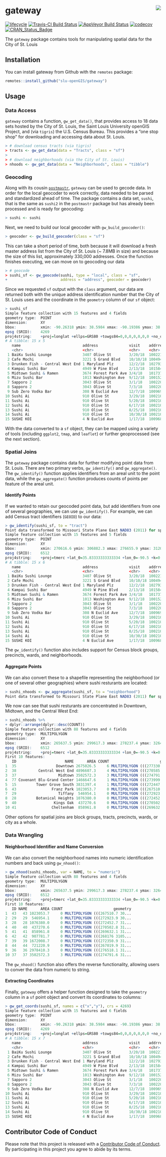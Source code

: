 
<!-- README.md is generated from README.Rmd. Please edit that file -->

# gateway <img src="man/figures/gatewayLogo.png" align="right" />

[![lifecycle](https://img.shields.io/badge/lifecycle-maturing-blue.svg)](https://www.tidyverse.org/lifecycle/#maturing)
[![Travis-CI Build
Status](https://travis-ci.org/slu-openGIS/gateway.svg?branch=master)](https://travis-ci.org/slu-openGIS/gateway)
[![AppVeyor Build
Status](https://ci.appveyor.com/api/projects/status/github/slu-openGIS/gateway?branch=master&svg=true)](https://ci.appveyor.com/project/chris-prener/gateway)
[![codecov](https://codecov.io/gh/slu-openGIS/gateway/branch/master/graph/badge.svg)](https://codecov.io/gh/slu-openGIS/gateway)
[![CRAN\_Status\_Badge](http://www.r-pkg.org/badges/version/gateway)](https://cran.r-project.org/package=gateway)

The `gateway` package contains tools for manipulating spatial data for
the City of St. Louis

## Installation

You can install gateway from Github with the `remotes` package:

``` r
remotes::install_github("slu-openGIS/gateway")
```

## Usage

### Data Access

`gateway` contains a function, `gw_get_data()`, that provides access to
18 data sets hosted by the City of St. Louis, the Saint Louis University
openGIS Project, and (via `tigris`) the U.S. Census Bureau. This
provides a “one stop shop” for downloading and accessing data about
St. Louis.

``` r
> # download census tracts (via tigris)
> tracts <- gw_get_data(data = "Tracts", class = "sf")
>
> # download neighborhoods (via the City of St. Louis)
> nhoods <- gw_get_data(data = "Neighborhoods", class = "tibble")
```

### Geocoding

Along with its cousin
[`postmastr`](https:://slu-openGIS.github.io/postmastr/), `gateway` can
be used to gecode data. In order for the local geocoder to work
correctly, data needed to be parsed and standardized ahead of time. The
package contains a data set, `sushi`, that is the same as `sushi2` in
the `postmastr` package but has already been processed and is ready for
geocoding:

``` r
> sushi <- sushi
```

Next, we need to build our local geocoder with `gw_build_geocoder()`:

``` r
> geocoder <- gw_build_geocoder(class = "sf")
```

This can take a short period of time, both because it will download a
fresh master address list from the City of St. Louis (~ 7.8MB in size)
and because the size of this list, approximately 330,000 addresses. Once
the function finishes executing, we can move on to geocoding our data

``` r
> # geocode
> sushi_sf <- gw_geocode(sushi, type = "local", class = "sf", 
+                        address = "address", geocoder = geocoder)
```

Since we requested `sf` output with the `class` argument, our data are
returned both with the unique address identification number that the
City of St. Louis uses and the coordinate in the `geometry` column of
our `sf` object:

``` r
> sushi_sf
Simple feature collection with 15 features and 4 fields
geometry type:  POINT
dimension:      XY
bbox:           xmin: -90.26318 ymin: 38.5984 xmax: -90.19386 ymax: 38.645
epsg (SRID):    4269
proj4string:    +proj=longlat +ellps=GRS80 +towgs84=0,0,0,0,0,0,0 +no_defs
# A tibble: 15 x 5
   name                            address              visit    addrrecnum             geometry
   <chr>                           <chr>                <chr>    <chr>               <POINT [°]>
 1 BaiKu Sushi Lounge              3407 Olive St        3/20/18  10022116    (-90.2282 38.63671)
 2 Cafe Mochi                      3221 S Grand Blvd    10/10/18 10049492    (-90.24307 38.5984)
 3 Drunken Fish - Central West End 1 Maryland Plz       12/2/18  10279312     (-90.26181 38.645)
 4 Kampai Sushi Bar                4949 W Pine Blvd     2/13/18  10158461   (-90.26318 38.64242)
 5 Midtown Sushi & Ramen           3674 Forest Park Ave 3/4/18   10173725   (-90.23708 38.63332)
 6 Mizu Sushi Bar                  1013 Washington Ave  9/12/18  10015227   (-90.19418 38.63163)
 7 Sapporo 2                       3043 Olive St        3/1/18   10022067   (-90.22336 38.63539)
 8 Sapporo 2                       3043 Olive St        7/3/18   10022067   (-90.22336 38.63539)
 9 Sub Zero Vodka Bar              308 N Euclid Ave     12/7/18  10096925     (-90.26088 38.645)
10 Sushi Ai                        910 Olive St         3/29/18  10021018   (-90.19386 38.62869)
11 Sushi Ai                        910 Olive St         5/20/18  10021018   (-90.19386 38.62869)
12 Sushi Ai                        910 Olive St         6/17/18  10021018   (-90.19386 38.62869)
13 Sushi Ai                        910 Olive St         8/25/18  10021018   (-90.19386 38.62869)
14 Sushi Ai                        910 Olive St         10/30/18 10021018   (-90.19386 38.62869)
15 SUSHI KOI                       4 N Euclid Ave       1/17/18  10096866   (-90.26177 38.64049)
```

With the data converted to a `sf` object, they can be mapped using a
variety of tools (including `ggplot2`, `tmap`, and `leaflet`) or further
geoprocessed (see the next section).

### Spatial Joins

The `gateway` package contains data for further modifying point data
from St. Louis. There are two primary verbs, `gw_identify()` and
`gw_aggregate()`. The `gw_identify()` function applies identifiers from
an areal unit to the point data, while the `gw_aggregate()` function
produces counts of points per feature of the areal unit.

#### Identify Points

If we wanted to retain our geocoded point data, but add identifiers from
one of several geographies, we can use `gw_identify()`. For example, we
can add Census tract identifiers (`GEOID`) to our data:

``` r
> gw_identify(sushi_sf, to = "tract")
Point data transformed to Missouri State Plane East NAD83 (2011) for spatial join.
Simple feature collection with 15 features and 5 fields
geometry type:  POINT
dimension:      XY
bbox:           xmin: 270616.6 ymin: 306882.3 xmax: 276655.9 ymax: 312051.7
epsg (SRID):    6512
proj4string:    +proj=tmerc +lat_0=35.83333333333334 +lon_0=-90.5 +k=0.999933333 +x_0=250000 +y_0=0 +ellps=GRS80 +units=m +no_defs
# A tibble: 15 x 6
   name                            address              visit    addrrecnum GEOID                  geometry
   <chr>                           <chr>                <chr>    <chr>      <chr>               <POINT [m]>
 1 BaiKu Sushi Lounge              3407 Olive St        3/20/18  10022116   29510121100 (273663.4 311138.8)
 2 Cafe Mochi                      3221 S Grand Blvd    10/10/18 10049492   29510116301   (272381 306882.3)
 3 Drunken Fish - Central West End 1 Maryland Plz       12/2/18  10279312   29510112400 (270734.8 312050.5)
 4 Kampai Sushi Bar                4949 W Pine Blvd     2/13/18  10158461   29510112400 (270616.6 311764.6)
 5 Midtown Sushi & Ramen           3674 Forest Park Ave 3/4/18   10173725   29510118600   (272891.3 310760)
 6 Mizu Sushi Bar                  1013 Washington Ave  9/12/18  10015227   29510125600 (276626.9 310583.9)
 7 Sapporo 2                       3043 Olive St        3/1/18   10022067   29510121100 (274085.6 310994.1)
 8 Sapporo 2                       3043 Olive St        7/3/18   10022067   29510121100 (274085.6 310994.1)
 9 Sub Zero Vodka Bar              308 N Euclid Ave     12/7/18  10096925   29510112400 (270816.1 312051.7)
10 Sushi Ai                        910 Olive St         3/29/18  10021018   29510125600 (276655.9 310257.9)
11 Sushi Ai                        910 Olive St         5/20/18  10021018   29510125600 (276655.9 310257.9)
12 Sushi Ai                        910 Olive St         6/17/18  10021018   29510125600 (276655.9 310257.9)
13 Sushi Ai                        910 Olive St         8/25/18  10021018   29510125600 (276655.9 310257.9)
14 Sushi Ai                        910 Olive St         10/30/18 10021018   29510125600 (276655.9 310257.9)
15 SUSHI KOI                       4 N Euclid Ave       1/17/18  10096866   29510119101   (270740 311550.6)
```

The `gw_identify()` function also includes support for Census block
groups, precincts, wards, and neighborhoods.

#### Aggregate Points

We can also convert these to a shapefile representing the neighborhood
(or one of several other geographies) where sushi resturants are
located:

``` r
> sushi_nhoods <- gw_aggregate(sushi_sf, to = "neighborhood")
Point data transformed to Missouri State Plane East NAD83 (2011) for spatial join.
```

We now can see that sushi resturants are concentrated in Downtown,
Midtown, and the Central West End:

``` r
> sushi_nhoods %>% 
+ dplyr::arrange(dplyr::desc(COUNT))
Simple feature collection with 88 features and 4 fields
geometry type:  MULTIPOLYGON
dimension:      XY
bbox:           xmin: 265637.5 ymin: 299617.3 xmax: 278237.4 ymax: 326428.3
epsg (SRID):    6512
proj4string:    +proj=tmerc +lat_0=35.83333333333334 +lon_0=-90.5 +k=0.999933333 +x_0=250000 +y_0=0 +ellps=GRS80 +units=m +no_defs
First 10 features:
   ID                      NAME      AREA COUNT                       geometry
1  35                  Downtown 2675026.5     6 MULTIPOLYGON (((277330.3 31...
2  38          Central West End 4896607.3     4 MULTIPOLYGON (((270585.1 31...
3  37                   Midtown 3502572.3     3 MULTIPOLYGON (((274791.6 31...
4  77 Covenant Blu-Grand Center 1466647.6     1 MULTIPOLYGON (((273999.1 31...
5  15         Tower Grove South 3831397.4     1 MULTIPOLYGON (((272447.2 30...
6  43                Franz Park 1023053.7     0 MULTIPOLYGON (((267510.7 30...
7  29                   Tiffany  546954.1     0 MULTIPOLYGON (((272923.9 30...
8  28         Botanical Heights 1076380.0     0 MULTIPOLYGON (((272452.7 31...
9  40                 Kings Oak  437270.6     0 MULTIPOLYGON (((270502.8 31...
10 41                Cheltenham  858961.8     0 MULTIPOLYGON (((269632.1 31...
```

Other options for spatial joins are block groups, tracts, precincts,
wards, or city as a whole.

### Data Wrangling

#### Neighborhood Identifier and Name Conversion

We can also convert the neighborhood names into numeric identification
numbers and back using `gw_nhood()`:

``` r
> gw_nhood(sushi_nhoods, var = NAME, to = "numeric")
Simple feature collection with 88 features and 4 fields
geometry type:  MULTIPOLYGON
dimension:      XY
bbox:           xmin: 265637.5 ymin: 299617.3 xmax: 278237.4 ymax: 326428.3
epsg (SRID):    6512
proj4string:    +proj=tmerc +lat_0=35.83333333333334 +lon_0=-90.5 +k=0.999933333 +x_0=250000 +y_0=0 +ellps=GRS80 +units=m +no_defs
First 10 features:
   ID NAME      AREA COUNT                       geometry
1  43   43 1023053.7     0 MULTIPOLYGON (((267510.7 30...
2  29   29  546954.1     0 MULTIPOLYGON (((272923.9 30...
3  28   28 1076380.0     0 MULTIPOLYGON (((272452.7 31...
4  40   40  437270.6     0 MULTIPOLYGON (((270502.8 31...
5  41   41  858961.8     0 MULTIPOLYGON (((269632.1 31...
6  42   42  907781.7     0 MULTIPOLYGON (((268176 3105...
7  39   39 1672008.7     0 MULTIPOLYGON (((272350.9 31...
8  44   44  721220.9     0 MULTIPOLYGON (((267019.9 31...
9  36   36 2978410.3     0 MULTIPOLYGON (((276518.1 31...
10 37   37 3502572.3     3 MULTIPOLYGON (((274791.6 31...
```

The `gw_nhood()` function also offers the reverse functionality,
allowing users to conver the data from numeric to string.

#### Extracting Coordinates

Finally, `gateway` offers a helper function designed to take the
`geometry` column in a `sf` point object and convert its coordinates to
columns:

``` r
> gw_get_coords(sushi_sf, names = c("x","y"), crs = 4269)
Simple feature collection with 15 features and 6 fields
geometry type:  POINT
dimension:      XY
bbox:           xmin: -90.26318 ymin: 38.5984 xmax: -90.19386 ymax: 38.645
epsg (SRID):    4269
proj4string:    +proj=longlat +ellps=GRS80 +towgs84=0,0,0,0,0,0,0 +no_defs
# A tibble: 15 x 7
   name                            address              visit    addrrecnum     x     y             geometry
   <chr>                           <chr>                <chr>    <chr>      <dbl> <dbl>          <POINT [°]>
 1 BaiKu Sushi Lounge              3407 Olive St        3/20/18  10022116   -90.2  38.6  (-90.2282 38.63671)
 2 Cafe Mochi                      3221 S Grand Blvd    10/10/18 10049492   -90.2  38.6  (-90.24307 38.5984)
 3 Drunken Fish - Central West End 1 Maryland Plz       12/2/18  10279312   -90.3  38.6   (-90.26181 38.645)
 4 Kampai Sushi Bar                4949 W Pine Blvd     2/13/18  10158461   -90.3  38.6 (-90.26318 38.64242)
 5 Midtown Sushi & Ramen           3674 Forest Park Ave 3/4/18   10173725   -90.2  38.6 (-90.23708 38.63332)
 6 Mizu Sushi Bar                  1013 Washington Ave  9/12/18  10015227   -90.2  38.6 (-90.19418 38.63163)
 7 Sapporo 2                       3043 Olive St        3/1/18   10022067   -90.2  38.6 (-90.22336 38.63539)
 8 Sapporo 2                       3043 Olive St        7/3/18   10022067   -90.2  38.6 (-90.22336 38.63539)
 9 Sub Zero Vodka Bar              308 N Euclid Ave     12/7/18  10096925   -90.3  38.6   (-90.26088 38.645)
10 Sushi Ai                        910 Olive St         3/29/18  10021018   -90.2  38.6 (-90.19386 38.62869)
11 Sushi Ai                        910 Olive St         5/20/18  10021018   -90.2  38.6 (-90.19386 38.62869)
12 Sushi Ai                        910 Olive St         6/17/18  10021018   -90.2  38.6 (-90.19386 38.62869)
13 Sushi Ai                        910 Olive St         8/25/18  10021018   -90.2  38.6 (-90.19386 38.62869)
14 Sushi Ai                        910 Olive St         10/30/18 10021018   -90.2  38.6 (-90.19386 38.62869)
15 SUSHI KOI                       4 N Euclid Ave       1/17/18  10096866   -90.3  38.6 (-90.26177 38.64049)
```

## Contributor Code of Conduct

Please note that this project is released with a [Contributor Code of
Conduct](.github/CONDUCT.md). By participating in this project you agree
to abide by its terms.

